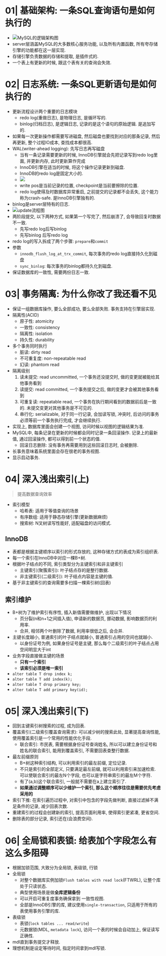 # 01| 基础架构: 一条SQL查询语句是如何执行的
- ![MySQL的逻辑架构图](../../images/db/MySQL逻辑架构图.png)
- server层涵盖MySQL的大多数核心服务功能, 以及所有内置函数, 所有夸存储引擎的功能都在这一层实现.
- 存储引擎负责数据的存储和提取, 是插件式的.
- 一个表上有更新的时候, 跟这个表有关的查询会失效.
# 02| 日志系统: 一条SQL更新语句是如何执行的
- 更新流程设计两个重要的日志模块
  - redo log(重做日志), 是物理日志, 是循环写的.
  - binlog(归档日志), 是逻辑日志, 记录的是这个语句的原始逻辑. 是追加写的.
- 如果每一次更新操作都需要写进磁盘, 然后磁盘也要找到对应的那条记录, 然后再更新, 整个过程IO成本, 查找成本都很高.
- WAL(writer-ahead logging): 先写日志再写磁盘
  - 当有一条记录需要更新的时候, InnoDB引擎就会先把记录写到redo log里面, 并更新内存, 此时更新算作完成
  - InnoDB引擎在适当的时候, 将这个操作记录更新到磁盘.
  - InnoDB的redo log是固定大小的.
  - ![](../../images/db/redo-log.png)
  - write pos是当前记录的位置, checkpoint是当前要擦除的位置.
  - redo log使得及时数据库异常重启, 之前提交的记录都不会丢失, 这个能力称为crash-safe. 是InnoDB引擎独有的. 
- binlog是server层特有的日志.
- ![update流程图](../../images/db/update流程图.png)
- 两阶段提交, 以下两种方式, 如果第一个写完了, 然后崩溃了, 会导致回复时数据不一致.
  - 先写redo log后写binlog
  - 先写binlog 后写redo log
- redo log的写入拆成了两个步骤: `prepare`和`commit`
- 参数
  - `innodb_flush_log_at_trx_commit`, 每次事务的redo log直接持久化到磁盘
  - `sync_binlog`: 每次事务的binlog都持久化到磁盘.
- 保证数据库的一致性, 需要两份日志一致.

# 03| 事务隔离: 为什么你改了我还看不见
- 保证一组数据库操作, 要么全部成功, 要么全部失败. 事务支持在引擎层实现.
- 隔离性(ACID)
  - 原子性: atomicity
  - 一致性: consistency
  - 隔离性: isolation
  - 持久性: durability
- 多个事务同时执行
  - 脏读: dirty read
  - 不可重复度: non-repeatable read
  - 幻读: phantom read
- 隔离级别
  1. 读未提交: read uncommitted, 一个事务还没提交时, 做的变更就被能给其他事务看到
  2. 读提交: read committed, 一个事务提交之后, 做的变更才会被其他事务看到
  3. 可重复读: repeatable read, 一个事务在执行期间看到的数据前后是一致的. 未提交变更对其他事务是不可见的.
  4. 串行化: serializable, 对于同一行记录, 会加读写锁, 冲突时, 后访问的事务必须等前一个事务执行完成, 才会继续执行.
- 实现上, 数据库里面会创建一个视图, 访问时候以视图的逻辑结果为准.
- MySQL中, 每条记录在更新的时候都会同时记录一条回滚操作. 记录上的最新值, 通过回滚操作, 都可以得到前一个状态的值.
  - 回滚日志删除: 没有事务再需要用到这些回滚日志时, 会被删除.
- 长事务意味着系统里面会存在很老的事务视图.
- 显示启动事务.

# 04| 深入浅出索引(上)
> 提高数据查询效率
- 索引模型
  - 哈希表: 适用于等值查询的场景
  - 有序数组: 适用于静态存储引擎(更新数据麻烦)
  - 搜索树: N叉树读写性能好, 适配磁盘的访问模式.
## InnoDB
- 表都是根据主键顺序以索引的形式存放的, 这种存储方式的表成为索引组织表.
- 每一个索引在InnoDB中对应一棵B+树.
- 根据叶子结点的不同, 索引类型分为主键索引和非主键索引
  - 主键索引(聚簇索引): 叶子结点存的是整行数据.
  - 非主键索引(二级索引): 叶子结点内容是主键的值.
- 基于非主键索引的查询需要多扫描一棵索引树(回表)
## 索引维护
- B+树为了维护索引有序性, 插入新值需要做维护, 出现以下情况
  - 页分裂(n和n+1之间插入值), 申请新的数据页, 挪动数据, 影响数据页的利用率.
  - 合并, 相邻两个叶删除了数据, 利用率很低之后, 会合并.
- 主键长度越小, 普通索引的叶子结点就越小, 普通索引占用的空间也就越小.
  - 以身份证号为例, 如果身份证号是主键, 那么每个二级索引的叶子结点占用空间明显大于int
- 业务字段直接做主键的场景
  - **只有一个索引**
  - **该索引必须是唯一索引**
- `alter table T drop index k;`
- `alter table T add index(k);`
- `alter table T drop primary key;`
- `alter table T add primary key(id);`

# 05| 深入浅出索引(下)
- 回到主键索引树搜索的过程, 成为回表.
- 覆盖索引(二级索引覆盖查询需求): 可以减少树的搜索此处, 显著提高查询性能, 使用覆盖索引是一个常用的性能优化手段.
  - 联合索引: 市民表, 需要根据身份证号查询姓名, 所以可以建立身份证号和姓名的联合索引, 能用到覆盖索引, 不需要回表查整行数据.
- 最左前缀原则
  - B+树这种索引结构, 可以利用索引的最左前缀, 定位记录.
  - 不只是索引的全部定义, 只要满足最左前缀, 就可以利用索引来加速检索. 可以使联合索引的最左N个字段, 也可以是字符串索引的最左M个字符.
  - 有了(a,b)这个联合索引, 一般就不需要在a上建立索引了.
  - **如果通过调整顺序可以少维护一个索引, 那么这个顺序往往是需要优先考虑采用的**
- 索引下推: 在索引遍历过程中, 对索引中包含的字段先做判断, 直接过滤掉不满足条件的记录, 减少回表次数.
- 重建索引的过程会创建新的索引, 提高页面利用率, 使得索引更紧凑, 更省空间.
- 删除表的部分记录, 索引还在(会浪费空间).

# 06| 全局锁和表锁: 给表加个字段怎么有这么多阻碍
- 根据加锁范围, 大致分为全局锁, 表级锁, 行锁
- 全局锁
  - 对整个数据库实例加锁`Flush tables with read lock`(FTWRL), 让整个库处于只读状态. 
  - 典型使用场景是做**全库逻辑备份**
  - 可以开启可重复度事务确保拿到 一致性视图.
  - 全部是InnoDB引擎的库, 建议使用`single-transaction`, 只适用于所有的表使用事务引擎的库.
- 表级锁
  - 表锁(`lock tables ... read/write`)
  - 元数据锁(MDL, `metadata lock`), 访问一个表的时候会自动加上, 保证读写正确性.
- mdl直到事务提交才释放.
- 理想机制是设定等待时间, 指定时间拿到mdl写锁.